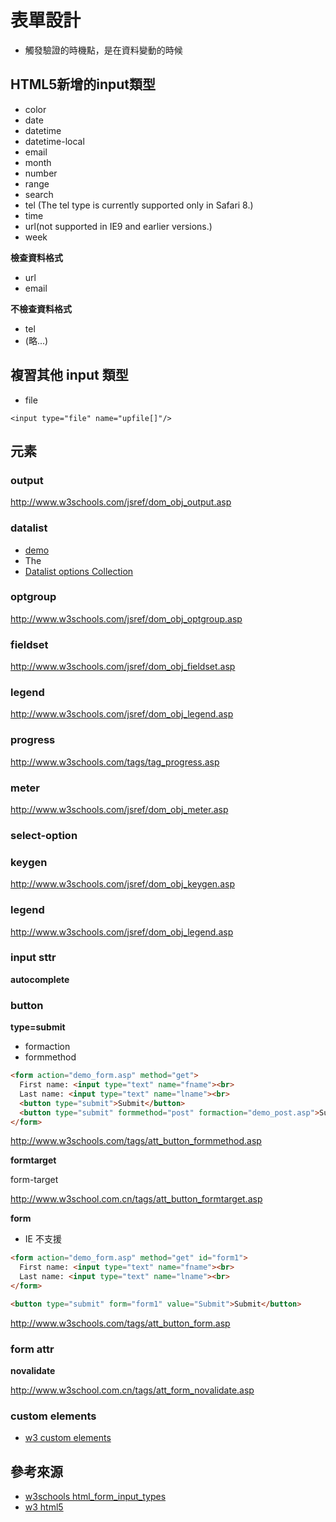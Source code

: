 # 表單設計

* 觸發驗證的時機點，是在資料變動的時候

## HTML5新增的input類型

* color
* date
* datetime
* datetime-local
* email
* month
* number
* range
* search
* tel (The tel type is currently supported only in Safari 8.)
* time
* url(not supported in IE9 and earlier versions.)
* week

**檢查資料格式**

* url
* email

**不檢查資料格式**

* tel
* (略...)


## 複習其他 input 類型

* file

```
<input type="file" name="upfile[]"/>
```


## 元素

### output

http://www.w3schools.com/jsref/dom_obj_output.asp

### datalist

* [demo](http://www.w3schools.com/tags/tryit.asp?filename=tryhtml5_datalist)
* The <datalist> element is not supported in Internet Explorer 9 (and earlier versions), or Safari.
* [Datalist options Collection](http://www.w3schools.com/jsref/coll_datalist_options.asp)

### optgroup

http://www.w3schools.com/jsref/dom_obj_optgroup.asp

### fieldset

http://www.w3schools.com/jsref/dom_obj_fieldset.asp

### legend

http://www.w3schools.com/jsref/dom_obj_legend.asp

### progress

http://www.w3schools.com/tags/tag_progress.asp

### meter

http://www.w3schools.com/jsref/dom_obj_meter.asp

### select-option

### keygen

http://www.w3schools.com/jsref/dom_obj_keygen.asp

### legend

http://www.w3schools.com/jsref/dom_obj_legend.asp

### input sttr

**autocomplete**

### button

**type=submit**

* formaction
* formmethod

```html
<form action="demo_form.asp" method="get">
  First name: <input type="text" name="fname"><br>
  Last name: <input type="text" name="lname"><br>
  <button type="submit">Submit</button>
  <button type="submit" formmethod="post" formaction="demo_post.asp">Submit using POST</button>
</form>
```

http://www.w3schools.com/tags/att_button_formmethod.asp

**formtarget**

form-target

http://www.w3school.com.cn/tags/att_button_formtarget.asp

**form**

* IE 不支援

```html
<form action="demo_form.asp" method="get" id="form1">
  First name: <input type="text" name="fname"><br>
  Last name: <input type="text" name="lname"><br>
</form>

<button type="submit" form="form1" value="Submit">Submit</button>
```

http://www.w3schools.com/tags/att_button_form.asp


### form attr

**novalidate**

http://www.w3school.com.cn/tags/att_form_novalidate.asp

### custom elements

* [w3 custom elements](https://www.w3.org/TR/custom-elements/)

## 參考來源

* [w3schools html_form_input_types](http://www.w3schools.com/html/html_form_input_types.asp)
* [w3 html5](https://www.w3.org/TR/html5/forms.html)

